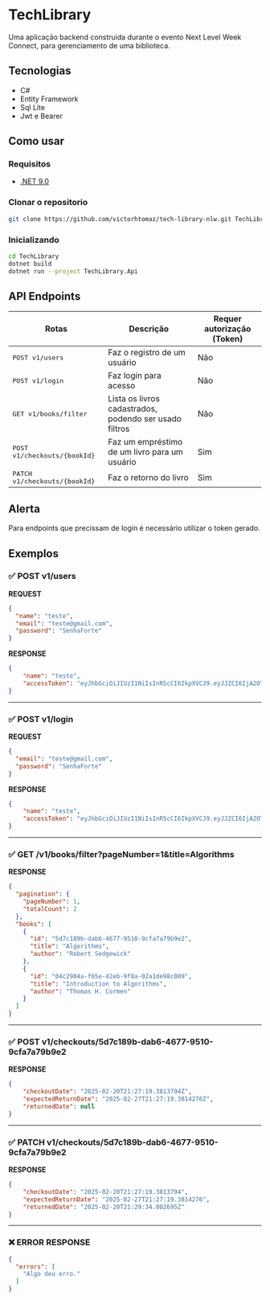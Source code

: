 # TechLibrary
Uma aplicação backend construida durante o evento Next Level Week Connect, para gerenciamento de uma biblioteca.

## Tecnologias
- C#
- Entity Framework
- Sql Lite
- Jwt e Bearer

## Como usar

### Requisitos

- [.NET 9.0](https://dotnet.microsoft.com/pt-br/)

### Clonar o repositorio


```bash
git clone https://github.com/victorhtomaz/tech-library-nlw.git TechLibrary
```

### Inicializando

```bash
cd TechLibrary
dotnet build
dotnet run --project TechLibrary.Api
```

## API Endpoints

| Rotas                            | Descrição                                          | Requer autorização (Token) |
|----------------------------------|----------------------------------------------------|----------------------------|
| <kbd>POST v1/users</kbd>         | Faz o registro de um usuário                       | Não                        |
| <kbd>POST v1/login</kbd>         | Faz login para acesso                              | Não                        |
| <kbd>GET v1/books/filter</kbd>   | Lista os livros cadastrados, podendo ser usado filtros | Não                        |
| <kbd>POST v1/checkouts/{bookId}</kbd> | Faz um empréstimo de um livro para um usuário      | Sim                        |
| <kbd>PATCH v1/checkouts/{bookId}</kbd> | Faz o retorno do livro                           | Sim                        |

## Alerta

Para endpoints que precissam de login é necessário utilizar o token gerado.

## Exemplos

### ✅ POST v1/users

**REQUEST**
```json
{
  "name": "teste",
  "email": "teste@gmail.com",
  "password": "SenhaForte"
}
```
**RESPONSE**
```json
{
    "name": "teste",
    "accessToken": "eyJhbGciOiJIUzI1NiIsInR5cCI6IkpXVCJ9.eyJJZCI6IjA2OTQ2NzNlLTI1NDAtNDEwNi04Mjk0LWUxODM5ZjRhODA3YyIsInVuaXF1ZV9uYW1lIjoidGVzdGUiLCJuYmYiOjE3NDAwODY1NzIsImV4cCI6MTc0MDA5Mzc3MiwiaWF0IjoxNzQwMDg2NTcyfQ.UdmoVSuglIAwva5DsWb48AyS8oWwiIp8Dxl4l-U0rIw"
}
```
---

### ✅ POST v1/login

**REQUEST**
```json
{
  "email": "teste@gmail.com",
  "password": "SenhaForte"
}
```
**RESPONSE**
```json
{
    "name": "teste",
    "accessToken": "eyJhbGciOiJIUzI1NiIsInR5cCI6IkpXVCJ9.eyJJZCI6IjA2OTQ2NzNlLTI1NDAtNDEwNi04Mjk0LWUxODM5ZjRhODA3YyIsInVuaXF1ZV9uYW1lIjoidGVzdGUiLCJuYmYiOjE3NDAwODY1NzIsImV4cCI6MTc0MDA5Mzc3MiwiaWF0IjoxNzQwMDg2NTcyfQ.UdmoVSuglIAwva5DsWb48AyS8oWwiIp8Dxl4l-U0rIw"
}
```
---

### ✅ GET /v1/books/filter?pageNumber=1&title=Algorithms

**RESPONSE**
```json
{
  "pagination": {
    "pageNumber": 1,
    "totalCount": 2
  },
  "books": [
    {
      "id": "5d7c189b-dab6-4677-9510-9cfa7a79b9e2",
      "title": "Algorithms",
      "author": "Robert Sedgewick"
    },
    {
      "id": "04c2904a-f65e-42eb-9f8a-02a1de98c009",
      "title": "Introduction to Algorithms",
      "author": "Thomas H. Cormen"
    }
  ]
}
```
---

### ✅ POST v1/checkouts/5d7c189b-dab6-4677-9510-9cfa7a79b9e2

**RESPONSE**
```json
{
    "checkoutDate": "2025-02-20T21:27:19.3813794Z",
    "expectedReturnDate": "2025-02-27T21:27:19.3814276Z",
    "returnedDate": null
}
```
---

### ✅ PATCH v1/checkouts/5d7c189b-dab6-4677-9510-9cfa7a79b9e2

**RESPONSE**
```json
{
    "checkoutDate": "2025-02-20T21:27:19.3813794",
    "expectedReturnDate": "2025-02-27T21:27:19.3814276",
    "returnedDate": "2025-02-20T21:29:34.002695Z"
}
```
---

### ❌ ERROR RESPONSE
```json
{
  "errors": [
    "Algo deu erro."
  ]
}
```
